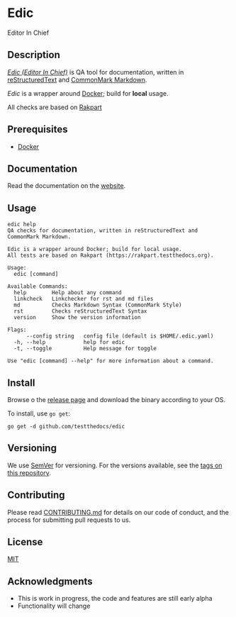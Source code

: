 # Edic

Editor In Chief

## Description

*[Edic (Editor In Chief)](https://github.com/testthedocs/edic)* is QA
tool for documentation, written in [reStructuredText](https://en.wikipedia.org/wiki/ReStructuredText) and [CommonMark Markdown](https://commonmark.org/).

*Edic* is a wrapper around [Docker](https://www.docker.com/); build for **local** usage.

All checks are based on [Rakpart](https://rakpart.testthedocs.org)

## Prerequisites

- [Docker](https://docker.com)

## Documentation

Read the documentation on the [website](https://edic.testthhedocs.org).

## Usage

```shell
edic help
QA checks for documentation, written in reStructuredText and CommonMark Markdown.

Edic is a wrapper around Docker; build for local usage.
All tests are based on Rakpart (https://rakpart.testthedocs.org).

Usage:
  edic [command]

Available Commands:
  help        Help about any command
  linkcheck   Linkchecker for rst and md files
  md          Checks Markdown Syntax (CommonMark Style)
  rst         Checks reStructuredText Syntax
  version     Show the version information

Flags:
      --config string   config file (default is $HOME/.edic.yaml)
  -h, --help            help for edic
  -t, --toggle          Help message for toggle

Use "edic [command] --help" for more information about a command.

```

## Install

Browse o the [release page](https://github.com/testthedocs/edic/releases) and download the binary according to your OS.


To install, use `go get`:

```shell
go get -d github.com/testthedocs/edic
```

## Versioning

We use [SemVer](https://semver.org/) for versioning.
For the versions available, see the [tags on this repository](https://github.com/testthedocs/edic/tags).

## Contributing

Please read [CONTRIBUTING.md](https://edic.testthedocs/contributing) for details on our code of conduct, and the process for submitting pull requests to us.

## License

[MIT](https://choosealicense.com/licenses/mit/)

## Acknowledgments

- This is work in progress, the code and features are still early alpha
- Functionality will change
